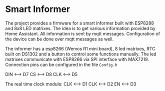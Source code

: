 # Smart Informer

 The project provides a firmware for a smart informer built with ESP8288 and 8x8 LED matrixes.
The idea is to get various information provided by Home Assistant. All information is sent by mqtt messages. Configuration of the device can be done over mqtt messages as well.

The informer has a esp8266 (Wemos R1 mini board), 8 led matrixes, RTC built on DS1302 and a button to control some functions manually.
The led matrixes communicate with ESP8266 via SPI interface with MAX7219. Connection pins can be configured in the file `Config.h`

DIN <--> D7
CS  <--> D8
CLK <--> D5


The real time clock module:
CLK <--> D1
CLK <--> D2
EN  <--> D3
